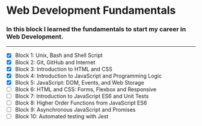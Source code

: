 # Web Development Fundamentals

### In this block I learned the fundamentals to start my career in Web Development.

<hr>

- [x] Block 1: Unix, Bash and Shell Script
- [x] Block 2: Git, GitHub and Internet
- [x] Block 3: Introduction to HTML and CSS
- [x] Block 4: Introduction to JavaScript and Programming Logic
- [x] Block 5: JavaScript: DOM, Events, and Web Storage
- [ ] Block 6: HTML and CSS: Forms, Flexbox and Responsive
- [ ] Block 7: Introduction to JavaScript ES6 and Unit Tests
- [ ] Block 8: Higher Order Functions from JavaScript ES6
- [ ] Block 9: Asynchronous JavaScript and Promises
- [ ] Block 10: Automated testing with Jest